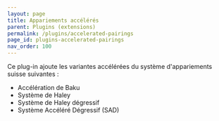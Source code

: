 ```yaml
---
layout: page
title: Appariements accélérés
parent: Plugins (extensions)
permalink: /plugins/accelerated-pairings
page_id: plugins-accelerated-pairings
nav_order: 100
---
```


Ce plug-in ajoute les variantes accélérées du système d'appariements suisse suivantes :
- Accélération de Baku
- Système de Haley
- Système de Haley dégressif
- Système Accéléré Dégressif (SAD)
